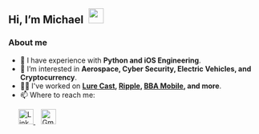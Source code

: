 <h2 align="left" dir="auto">Hi, I’m Michael&nbsp;&nbsp;<img width="30" src="https://user-images.githubusercontent.com/59615799/163063657-5f348a14-fbd9-4c84-b087-d56ba297f774.gif"></h2>

### About me

- 🚀 I have experience with **Python and iOS Engineering**.
- 👀 I’m interested in **Aerospace, Cyber Security, Electric Vehicles, and Cryptocurrency**.
- 👨‍💻 I've worked on **<a href="https://www.lurecastapp.com" target="_blank">Lure Cast</a>, <a href="https://www.rippleapp.com" target="_blank">Ripple</a>, <a href="https://www.burrburton.org" target="_blank">BBA Mobile</a>, and more**.
- 📫 Where to reach me:

<div align="left" dir="auto">
  &nbsp;&nbsp;&nbsp;&nbsp;
  <a href="https://www.linkedin.com/in/michaelalfan0/" target="_blank" rel="noopener noreferrer">
    <img alt="LinkedIn Logo" height="30" src="https://user-images.githubusercontent.com/59615799/163059735-206b3ccf-b520-453e-af90-2b0f6f09743a.png">
  </a>
  &nbsp;&nbsp;
  <a href="mailto:michaelalfano2004@gmail.com" target="_blank" rel="noopener noreferrer">
    <img alt="Gmail Icon" height="30" src="https://user-images.githubusercontent.com/59615799/163060515-68f51255-4d3f-4af8-8fec-3ea14bb17740.png">
  </a>
</div>
